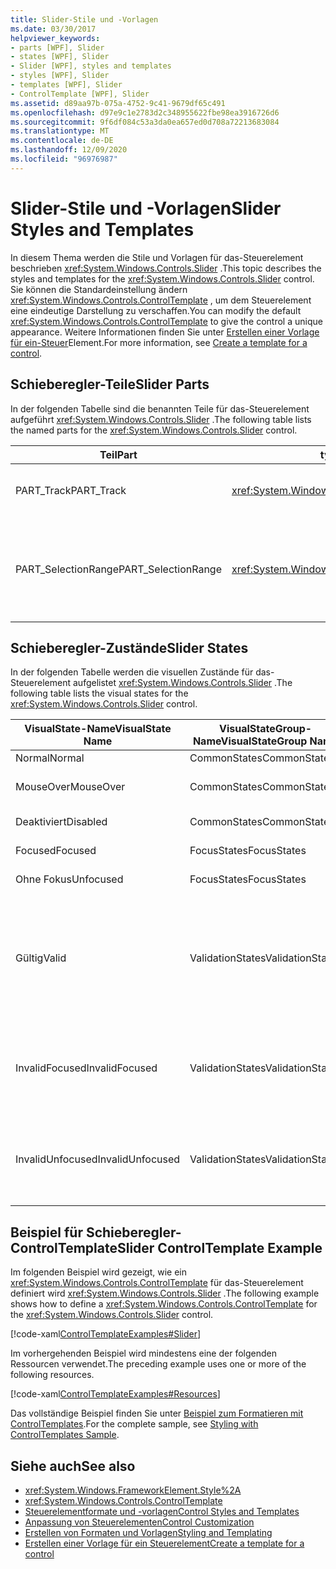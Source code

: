 ```yaml
---
title: Slider-Stile und -Vorlagen
ms.date: 03/30/2017
helpviewer_keywords:
- parts [WPF], Slider
- states [WPF], Slider
- Slider [WPF], styles and templates
- styles [WPF], Slider
- templates [WPF], Slider
- ControlTemplate [WPF], Slider
ms.assetid: d89aa97b-075a-4752-9c41-9679df65c491
ms.openlocfilehash: d97e9c1e2783d2c348955622fbe98ea3916726d6
ms.sourcegitcommit: 9f6df084c53a3da0ea657ed0d708a72213683084
ms.translationtype: MT
ms.contentlocale: de-DE
ms.lasthandoff: 12/09/2020
ms.locfileid: "96976987"
---
```

# <a name="slider-styles-and-templates"></a><span data-ttu-id="9ca74-102">Slider-Stile und -Vorlagen</span><span class="sxs-lookup"><span data-stu-id="9ca74-102">Slider Styles and Templates</span></span>
<span data-ttu-id="9ca74-103">In diesem Thema werden die Stile und Vorlagen für das-Steuerelement beschrieben <xref:System.Windows.Controls.Slider> .</span><span class="sxs-lookup"><span data-stu-id="9ca74-103">This topic describes the styles and templates for the <xref:System.Windows.Controls.Slider> control.</span></span> <span data-ttu-id="9ca74-104">Sie können die Standardeinstellung ändern <xref:System.Windows.Controls.ControlTemplate> , um dem Steuerelement eine eindeutige Darstellung zu verschaffen.</span><span class="sxs-lookup"><span data-stu-id="9ca74-104">You can modify the default <xref:System.Windows.Controls.ControlTemplate> to give the control a unique appearance.</span></span> <span data-ttu-id="9ca74-105">Weitere Informationen finden Sie unter [Erstellen einer Vorlage für ein-Steuer](/dotnet/desktop-wpf/themes/how-to-create-apply-template)Element.</span><span class="sxs-lookup"><span data-stu-id="9ca74-105">For more information, see [Create a template for a control](/dotnet/desktop-wpf/themes/how-to-create-apply-template).</span></span>  
  
## <a name="slider-parts"></a><span data-ttu-id="9ca74-106">Schieberegler-Teile</span><span class="sxs-lookup"><span data-stu-id="9ca74-106">Slider Parts</span></span>  
 <span data-ttu-id="9ca74-107">In der folgenden Tabelle sind die benannten Teile für das-Steuerelement aufgeführt <xref:System.Windows.Controls.Slider> .</span><span class="sxs-lookup"><span data-stu-id="9ca74-107">The following table lists the named parts for the <xref:System.Windows.Controls.Slider> control.</span></span>  
  
|<span data-ttu-id="9ca74-108">Teil</span><span class="sxs-lookup"><span data-stu-id="9ca74-108">Part</span></span>|<span data-ttu-id="9ca74-109">type</span><span class="sxs-lookup"><span data-stu-id="9ca74-109">Type</span></span>|<span data-ttu-id="9ca74-110">BESCHREIBUNG</span><span class="sxs-lookup"><span data-stu-id="9ca74-110">Description</span></span>|  
|-|-|-|  
|<span data-ttu-id="9ca74-111">PART_Track</span><span class="sxs-lookup"><span data-stu-id="9ca74-111">PART_Track</span></span>|<xref:System.Windows.Controls.Primitives.Track>|<span data-ttu-id="9ca74-112">Der Container für das Element, das die Position der angibt <xref:System.Windows.Controls.Slider> .</span><span class="sxs-lookup"><span data-stu-id="9ca74-112">The container for the element that indicates the position of the <xref:System.Windows.Controls.Slider>.</span></span>|  
|<span data-ttu-id="9ca74-113">PART_SelectionRange</span><span class="sxs-lookup"><span data-stu-id="9ca74-113">PART_SelectionRange</span></span>|<xref:System.Windows.FrameworkElement>|<span data-ttu-id="9ca74-114">Das Element, das einen Auswahlbereich entlang der anzeigt <xref:System.Windows.Controls.Slider> .</span><span class="sxs-lookup"><span data-stu-id="9ca74-114">The element that displays a selection range along the <xref:System.Windows.Controls.Slider>.</span></span>  <span data-ttu-id="9ca74-115">Der Auswahlbereich ist nur sichtbar, wenn die- <xref:System.Windows.Controls.Slider.IsSelectionRangeEnabled%2A> Eigenschaft ist `true` .</span><span class="sxs-lookup"><span data-stu-id="9ca74-115">The selection range is visible only if the <xref:System.Windows.Controls.Slider.IsSelectionRangeEnabled%2A> property is `true`.</span></span>|  
  
## <a name="slider-states"></a><span data-ttu-id="9ca74-116">Schieberegler-Zustände</span><span class="sxs-lookup"><span data-stu-id="9ca74-116">Slider States</span></span>  
 <span data-ttu-id="9ca74-117">In der folgenden Tabelle werden die visuellen Zustände für das-Steuerelement aufgelistet <xref:System.Windows.Controls.Slider> .</span><span class="sxs-lookup"><span data-stu-id="9ca74-117">The following table lists the visual states for the <xref:System.Windows.Controls.Slider> control.</span></span>  
  
|<span data-ttu-id="9ca74-118">VisualState-Name</span><span class="sxs-lookup"><span data-stu-id="9ca74-118">VisualState Name</span></span>|<span data-ttu-id="9ca74-119">VisualStateGroup-Name</span><span class="sxs-lookup"><span data-stu-id="9ca74-119">VisualStateGroup Name</span></span>|<span data-ttu-id="9ca74-120">Beschreibung</span><span class="sxs-lookup"><span data-stu-id="9ca74-120">Description</span></span>|  
|----------------------|---------------------------|-----------------|  
|<span data-ttu-id="9ca74-121">Normal</span><span class="sxs-lookup"><span data-stu-id="9ca74-121">Normal</span></span>|<span data-ttu-id="9ca74-122">CommonStates</span><span class="sxs-lookup"><span data-stu-id="9ca74-122">CommonStates</span></span>|<span data-ttu-id="9ca74-123">Der Standardzustand</span><span class="sxs-lookup"><span data-stu-id="9ca74-123">The default state.</span></span>|  
|<span data-ttu-id="9ca74-124">MouseOver</span><span class="sxs-lookup"><span data-stu-id="9ca74-124">MouseOver</span></span>|<span data-ttu-id="9ca74-125">CommonStates</span><span class="sxs-lookup"><span data-stu-id="9ca74-125">CommonStates</span></span>|<span data-ttu-id="9ca74-126">Der Mauszeiger ist über dem Steuerelement positioniert.</span><span class="sxs-lookup"><span data-stu-id="9ca74-126">The mouse pointer is positioned over the control.</span></span>|  
|<span data-ttu-id="9ca74-127">Deaktiviert</span><span class="sxs-lookup"><span data-stu-id="9ca74-127">Disabled</span></span>|<span data-ttu-id="9ca74-128">CommonStates</span><span class="sxs-lookup"><span data-stu-id="9ca74-128">CommonStates</span></span>|<span data-ttu-id="9ca74-129">Das Steuerelement ist deaktiviert.</span><span class="sxs-lookup"><span data-stu-id="9ca74-129">The control is disabled.</span></span>|  
|<span data-ttu-id="9ca74-130">Focused</span><span class="sxs-lookup"><span data-stu-id="9ca74-130">Focused</span></span>|<span data-ttu-id="9ca74-131">FocusStates</span><span class="sxs-lookup"><span data-stu-id="9ca74-131">FocusStates</span></span>|<span data-ttu-id="9ca74-132">Der Fokus liegt auf dem Steuerelement.</span><span class="sxs-lookup"><span data-stu-id="9ca74-132">The control has focus.</span></span>|  
|<span data-ttu-id="9ca74-133">Ohne Fokus</span><span class="sxs-lookup"><span data-stu-id="9ca74-133">Unfocused</span></span>|<span data-ttu-id="9ca74-134">FocusStates</span><span class="sxs-lookup"><span data-stu-id="9ca74-134">FocusStates</span></span>|<span data-ttu-id="9ca74-135">Der Fokus liegt nicht auf dem Steuerelement.</span><span class="sxs-lookup"><span data-stu-id="9ca74-135">The control does not have focus.</span></span>|  
|<span data-ttu-id="9ca74-136">Gültig</span><span class="sxs-lookup"><span data-stu-id="9ca74-136">Valid</span></span>|<span data-ttu-id="9ca74-137">ValidationStates</span><span class="sxs-lookup"><span data-stu-id="9ca74-137">ValidationStates</span></span>|<span data-ttu-id="9ca74-138">Das Steuerelement verwendet die <xref:System.Windows.Controls.Validation> -Klasse, und die <xref:System.Windows.Controls.Validation.HasError%2A?displayProperty=nameWithType> angefügte-Eigenschaft ist `false` .</span><span class="sxs-lookup"><span data-stu-id="9ca74-138">The control uses the <xref:System.Windows.Controls.Validation> class and the <xref:System.Windows.Controls.Validation.HasError%2A?displayProperty=nameWithType> attached property is `false`.</span></span>|  
|<span data-ttu-id="9ca74-139">InvalidFocused</span><span class="sxs-lookup"><span data-stu-id="9ca74-139">InvalidFocused</span></span>|<span data-ttu-id="9ca74-140">ValidationStates</span><span class="sxs-lookup"><span data-stu-id="9ca74-140">ValidationStates</span></span>|<span data-ttu-id="9ca74-141">Die <xref:System.Windows.Controls.Validation.HasError%2A?displayProperty=nameWithType> angefügte-Eigenschaft ist, dass `true` das Steuerelement den Fokus besitzt.</span><span class="sxs-lookup"><span data-stu-id="9ca74-141">The <xref:System.Windows.Controls.Validation.HasError%2A?displayProperty=nameWithType> attached property is `true` has the control has focus.</span></span>|  
|<span data-ttu-id="9ca74-142">InvalidUnfocused</span><span class="sxs-lookup"><span data-stu-id="9ca74-142">InvalidUnfocused</span></span>|<span data-ttu-id="9ca74-143">ValidationStates</span><span class="sxs-lookup"><span data-stu-id="9ca74-143">ValidationStates</span></span>|<span data-ttu-id="9ca74-144">Die <xref:System.Windows.Controls.Validation.HasError%2A?displayProperty=nameWithType> angefügte-Eigenschaft ist, wenn `true` das Steuerelement keinen Fokus hat.</span><span class="sxs-lookup"><span data-stu-id="9ca74-144">The <xref:System.Windows.Controls.Validation.HasError%2A?displayProperty=nameWithType> attached property is `true` has the control does not have focus.</span></span>|  
  
## <a name="slider-controltemplate-example"></a><span data-ttu-id="9ca74-145">Beispiel für Schieberegler-ControlTemplate</span><span class="sxs-lookup"><span data-stu-id="9ca74-145">Slider ControlTemplate Example</span></span>  
 <span data-ttu-id="9ca74-146">Im folgenden Beispiel wird gezeigt, wie ein <xref:System.Windows.Controls.ControlTemplate> für das-Steuerelement definiert wird <xref:System.Windows.Controls.Slider> .</span><span class="sxs-lookup"><span data-stu-id="9ca74-146">The following example shows how to define a <xref:System.Windows.Controls.ControlTemplate> for the <xref:System.Windows.Controls.Slider> control.</span></span>  
  
 [!code-xaml[ControlTemplateExamples#Slider](~/samples/snippets/csharp/VS_Snippets_Wpf/ControlTemplateExamples/CS/resources/slider.xaml#slider)]  
  
 <span data-ttu-id="9ca74-147">Im vorhergehenden Beispiel wird mindestens eine der folgenden Ressourcen verwendet.</span><span class="sxs-lookup"><span data-stu-id="9ca74-147">The preceding example uses one or more of the following resources.</span></span>  
  
 [!code-xaml[ControlTemplateExamples#Resources](~/samples/snippets/csharp/VS_Snippets_Wpf/ControlTemplateExamples/CS/resources/shared.xaml#resources)]  
  
 <span data-ttu-id="9ca74-148">Das vollständige Beispiel finden Sie unter [Beispiel zum Formatieren mit ControlTemplates](https://github.com/Microsoft/WPF-Samples/tree/master/Styles%20&%20Templates/IntroToStylingAndTemplating).</span><span class="sxs-lookup"><span data-stu-id="9ca74-148">For the complete sample, see [Styling with ControlTemplates Sample](https://github.com/Microsoft/WPF-Samples/tree/master/Styles%20&%20Templates/IntroToStylingAndTemplating).</span></span>  
  
## <a name="see-also"></a><span data-ttu-id="9ca74-149">Siehe auch</span><span class="sxs-lookup"><span data-stu-id="9ca74-149">See also</span></span>

- <xref:System.Windows.FrameworkElement.Style%2A>
- <xref:System.Windows.Controls.ControlTemplate>
- [<span data-ttu-id="9ca74-150">Steuerelementformate und -vorlagen</span><span class="sxs-lookup"><span data-stu-id="9ca74-150">Control Styles and Templates</span></span>](control-styles-and-templates.md)
- [<span data-ttu-id="9ca74-151">Anpassung von Steuerelementen</span><span class="sxs-lookup"><span data-stu-id="9ca74-151">Control Customization</span></span>](control-customization.md)
- [<span data-ttu-id="9ca74-152">Erstellen von Formaten und Vorlagen</span><span class="sxs-lookup"><span data-stu-id="9ca74-152">Styling and Templating</span></span>](/dotnet/desktop-wpf/fundamentals/styles-templates-overview)
- [<span data-ttu-id="9ca74-153">Erstellen einer Vorlage für ein Steuerelement</span><span class="sxs-lookup"><span data-stu-id="9ca74-153">Create a template for a control</span></span>](/dotnet/desktop-wpf/themes/how-to-create-apply-template)
